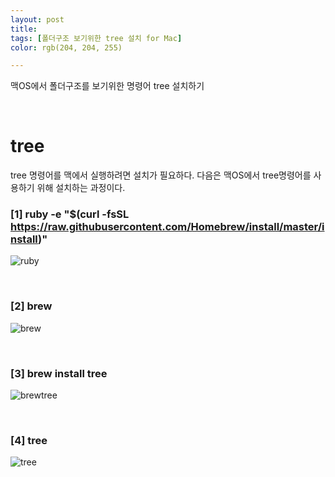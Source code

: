 ```yaml
---
layout: post
title: 
tags: [폴더구조 보기위한 tree 설치 for Mac]
color: rgb(204, 204, 255)

---
```


맥OS에서 폴더구조를 보기위한 명령어 tree 설치하기 

<br> 

#  tree 

tree 명령어를 맥에서 실행하려면 설치가 필요하다. 다음은 맥OS에서 tree명령어를 사용하기 위해 설치하는 과정이다. 

### [1] ruby -e "$(curl -fsSL https://raw.githubusercontent.com/Homebrew/install/master/install)" 

![ruby](/assets/img/tip/ruby)

<br>

### [2] brew 

![brew](/assets/img/tip/brew)

<br>

### [3] brew install tree 

![brewtree](/assets/img/tip/brewtree)

<br>

### [4] tree 

![tree](/assets/img/tip/tree)

<br>







